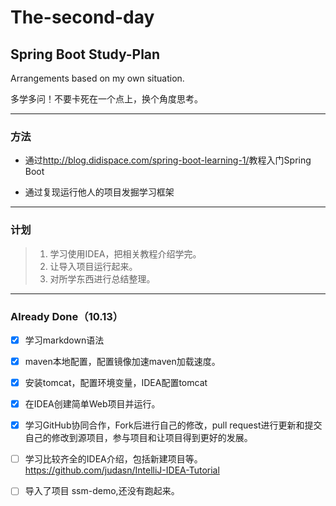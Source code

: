 # The-second-day

## Spring Boot Study-Plan

Arrangements based on my own situation.

多学多问！不要卡死在一个点上，换个角度思考。

---
### 方法
- 通过<http://blog.didispace.com/spring-boot-learning-1/>教程入门Spring Boot

- 通过复现运行他人的项目发掘学习框架
---
### 计划 

>1. 学习使用IDEA，把相关教程介绍学完。
>2. 让导入项目运行起来。
>3. 对所学东西进行总结整理。
---

### Already Done（10.13）

-[X] 学习markdown语法

-[X] maven本地配置，配置镜像加速maven加载速度。

-[X] 安装tomcat，配置环境变量，IDEA配置tomcat

-[X] 在IDEA创建简单Web项目并运行。

-[X] 学习GitHub协同合作，Fork后进行自己的修改，pull request进行更新和提交自己的修改到源项目，参与项目和让项目得到更好的发展。

-[ ] 学习比较齐全的IDEA介绍，包括新建项目等。 <https://github.com/judasn/IntelliJ-IDEA-Tutorial>

-[ ] 导入了项目 ssm-demo,还没有跑起来。
